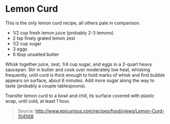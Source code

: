 Lemon Curd
==========

This is the only lemon curd recipe, all others pale in comparison.

- 1/2 cup fresh lemon juice (probably 2-3 lemons)
- 2 tsp finely grated lemon zest
- 1/2 cup sugar
- 3 eggs
- 6 tbsp unsalted butter

Whisk together juice, zest, 1/4 cup sugar, and eggs in a 2-quart heavy saucepan. Stir in butter and cook over moderately low heat, whisking frequently, until curd is thick enough to hold marks of whisk and first bubble appears on surface, about 6 minutes. Add more sugar along the way to taste (probably a couple tablespoons).

Transfer lemon curd to a bowl and chill, its surface covered with plastic wrap, until cold, at least 1 hour.


> Source: http://www.epicurious.com/recipes/food/views/Lemon-Curd-104568
